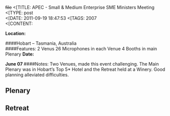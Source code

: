 ~~file~~
<[TITLE: 	APEC - Small & Medium Enterprise SME Ministers Meeting	
<[TYPE: 	post	
<[DATE: 	2011-09-19 18:47:53	
<[TAGS: 	2007	
<[CONTENT: 	

**Location:**




 ####Hobart – Tasmania, Australia<br/>
####Features:
 2 Venus
 26 Microphones in each Venue
 4 Booths in main Plenary
**Date:**




 <strong>June 07
</strong> 
 ####Notes:
 Two Venues, made this event challenging.
 The Main Plenary was in Hobart’s Top 5* Hotel and the Retreat held at a Winery.
 Good planning alleviated difficulties.

<h2>Plenary</h2>






















<h2>Retreat</h2>















